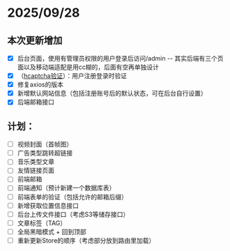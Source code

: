 # 2025/09/28

## 本次更新增加

* [X]  后台页面，使用有管理员权限的用户登录后访问/admin -- 其实后端有三个页面以及移动端适配是用cc糊的，后面有空再单独设计
* [X]  （[hcaptcha验证](https://www.hcaptcha.com/)）：用户注册登录时验证
* [X]  修复axios的版本
* [X]  新增默认网站信息（包括注册账号后的默认状态，可在后台自行设置）
* [X]  后端邮箱接口

## 计划：

* [ ]  视频封面（首帧图）
* [ ]  广告类型跳转超链接
* [ ]  音乐类型文章
* [ ]  友情链接页面
* [ ]  前端邮箱
* [ ]  前端通知（预计新建一个数据库表）
* [ ]  前端表单的验证（包括允许的邮箱后缀）
* [ ]  新增获取位置信息接口
* [ ]  后台上传文件接口（考虑S3等储存接口）
* [ ]  文章标签（TAG）
* [ ]  全局黑暗模式 + 回到顶部
* [ ]  重新更新Store的顺序（考虑部分放到路由里加载）
